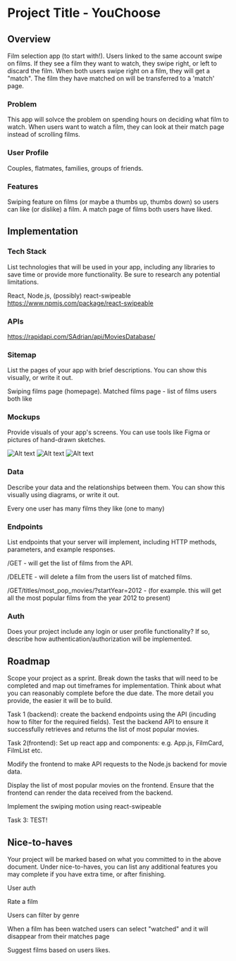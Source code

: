 # Project Title - YouChoose

## Overview

Film selection app (to start with!). Users linked to the same account swipe on films. If they see a film they want to watch, they swipe right, or left to discard the film. When both users swipe right on a film, they will get a "match". The film they have matched on will be transferred to a 'match' page.
### Problem

This app will solvce the problem on spending hours on deciding what film to watch. When users want to watch a film, they can look at their match page instead of scrolling films.

### User Profile

Couples, flatmates, families, groups of friends.

### Features

Swiping feature on films (or maybe a thumbs up, thumbs down) so users can like (or dislike) a film. 
A match page of films both users have liked.

## Implementation

### Tech Stack

List technologies that will be used in your app, including any libraries to save time or provide more functionality. Be sure to research any potential limitations.

React, Node.js, (possibly) react-swipeable https://www.npmjs.com/package/react-swipeable


### APIs

https://rapidapi.com/SAdrian/api/MoviesDatabase/

### Sitemap

List the pages of your app with brief descriptions. You can show this visually, or write it out.


Swiping films page (homepage).
Matched films page - list of films users both like

### Mockups

Provide visuals of your app's screens. You can use tools like Figma or pictures of hand-drawn sketches.

![Alt text](images/IMG_1500.jpg)
![Alt text](images/IMG_1501.jpg)
![Alt text](images/IMG_1502.jpg)



### Data

Describe your data and the relationships between them. You can show this visually using diagrams, or write it out. 

Every one user has many films they like (one to many)

### Endpoints

List endpoints that your server will implement, including HTTP methods, parameters, and example responses.

/GET - will get the list of films from the API.

/DELETE - will delete a film from the users list of matched films.

/GET/titles/most_pop_movies/?startYear=2012 - (for example. this will get all the most popular films from the year 2012 to present)


### Auth

Does your project include any login or user profile functionality? If so, describe how authentication/authorization will be implemented.

## Roadmap

Scope your project as a sprint. Break down the tasks that will need to be completed and map out timeframes for implementation. Think about what you can reasonably complete before the due date. The more detail you provide, the easier it will be to build.


Task 1 (backend): create the backend endpoints using the API (incuding how to filter for the required fields). Test the backend API to ensure it successfully retrieves and returns the list of most popular movies.



Task 2(frontend): Set up react app and components: e.g. App.js, FilmCard, FilmList etc.

Modify the frontend to make API requests to the Node.js backend for movie data.

Display the list of most popular movies on the frontend.
Ensure that the frontend can render the data received from the backend.


Implement the swiping motion using react-swipeable 


Task 3: TEST!



## Nice-to-haves

Your project will be marked based on what you committed to in the above document. Under nice-to-haves, you can list any additional features you may complete if you have extra time, or after finishing.

User auth

Rate a film

Users can filter by genre

When a film has been watched users can select "watched" and it will disappear from their matches page

Suggest films based on users likes.